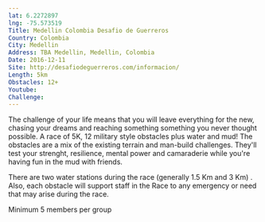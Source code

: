 ```yaml
---
lat: 6.2272897
lng: -75.573519
Title: Medellin Colombia Desafio de Guerreros
Country: Colombia
City: Medellin
Address: TBA Medellin, Medellin, Colombia
Date: 2016-12-11
Site: http://desafiodeguerreros.com/informacion/
Length: 5km
Obstacles: 12+
Youtube:
Challenge:
---
```


The challenge of your life means that you will leave everything for the new, chasing your dreams and reaching something something you never thought possible. A race of 5K, 12 military style obstacles plus water and mud!
The obstacles are a mix of the existing terrain and man-build challenges. They'll test your strenght, resilience, mental power and camaraderie while you're having fun in the mud with friends.

There are two water stations during the race (generally 1.5 Km and 3 Km) .
Also, each obstacle will support staff in the Race to any emergency or need that may arise during the race.

Minimum 5 members per group